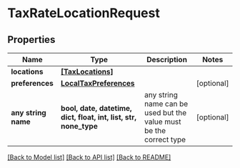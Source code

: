 # TaxRateLocationRequest


## Properties
Name | Type | Description | Notes
------------ | ------------- | ------------- | -------------
**locations** | [**[TaxLocations]**](TaxLocations.md) |  | 
**preferences** | [**LocalTaxPreferences**](LocalTaxPreferences.md) |  | [optional] 
**any string name** | **bool, date, datetime, dict, float, int, list, str, none_type** | any string name can be used but the value must be the correct type | [optional]

[[Back to Model list]](../README.md#documentation-for-models) [[Back to API list]](../README.md#documentation-for-api-endpoints) [[Back to README]](../README.md)


